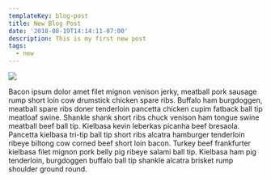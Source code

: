 ```yaml
---
templateKey: blog-post
title: New Blog Post
date: '2018-08-19T14:14:11-07:00'
description: This is my first new post
tags:
  - new
---
```

![](/img/actions-gif.gif)

Bacon ipsum dolor amet filet mignon venison jerky, meatball pork sausage rump short loin cow drumstick chicken spare ribs. Buffalo ham burgdoggen, meatball spare ribs doner tenderloin pancetta chicken cupim fatback ball tip meatloaf swine. Shankle shank short ribs chuck venison ham tongue swine meatball beef ball tip. Kielbasa kevin leberkas picanha beef bresaola. Pancetta kielbasa tri-tip ball tip short ribs alcatra hamburger tenderloin ribeye biltong cow corned beef short loin bacon. Turkey beef frankfurter kielbasa filet mignon pork belly pig ribeye salami ball tip. Kielbasa ham pig tenderloin, burgdoggen buffalo ball tip shankle alcatra brisket rump shoulder ground round.
